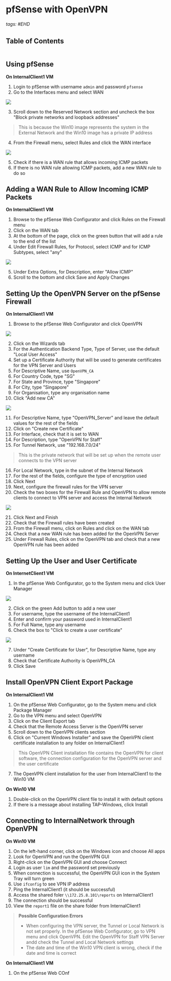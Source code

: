 # pfSense with OpenVPN

###### tags: #EHD 

## Table of Contents
```toc
```

## Using pfSense
**On InternalClient1 VM**
1. Login to pfSense with username `admin` and password `pfsense`
2. Go to the Interfaces menu and select WAN

![](https://i.imgur.com/4cGNdot.png)

3. Scroll down to the Reserved Network section and uncheck the box "Block private networks and loopback addresses"

> This is because the Win10 image represents the system in the External Network and the Win10 image has a private IP address

4. From the Firewall menu, select Rules and click the WAN interface

![](https://i.imgur.com/GZQCaSH.png)

5. Check if there is a WAN rule that allows incoming ICMP packets
6. If there is no WAN rule allowing ICMP packets, add a new WAN rule to do so

## Adding a WAN Rule to Allow Incoming ICMP Packets
**On InternalClient1 VM**
1. Browse to the pfSense Web Configurator and click Rules on the Firewall menu
2. Click on the WAN tab
3. At the bottom of the page, click on the green button that will add a rule to the end of the list
4. Under Edit Firewall Rules, for Protocol, select ICMP and for ICMP Subtypes, select "any"

![](https://i.imgur.com/nukzy5H.png)

5. Under Extra Options, for Description, enter "Allow ICMP"
6. Scroll to the bottom and click Save and Apply Changes

## Setting Up the OpenVPN Server on the pfSense Firewall
**On InternalClient1 VM**
1. Browse to the pfSense Web Configurator and click OpenVPN

![](https://i.imgur.com/HpL9pvn.png)

2. Click on the Wizards tab
3. For the Authentication Backend Type, Type of Server, use the default "Local User Access"
4. Set up a Certificate Authority that will be used to generate certificates for the VPN Server and Users
5. For Descriptive Name, use `OpenVPN_CA`
6. For Country Code, type "SG"
7. For State and Province, type "Singapore"
8. For City, type "Singapore"
9. For Organisation, type any organisation name
10. Click "Add new CA"

![](https://i.imgur.com/LjhUfM8.png)

11. For Descriptive Name, type "OpenVPN_Server" and leave the default values for the rest of the fields
12. Click on "Create new Certificate"
13. For Interface, check that it is set to WAN
14. For Description, type "OpenVPN for Staff"
15. For Tunnel Network, use "192.168.7.0/24"

> This is the private network that will be set up when the remote user connects to the VPN server
> 

16. For Local Network, type in the subnet of the Internal Network
17. For the rest of the fields, configure the type of encryption used
18. Click Next
19. Next, configure the firewall rules for the VPN server
20. Check the two boxes for the Firewall Rule and OpenVPN to allow remote clients to connect to VPN server and access the Internal Network

![](https://i.imgur.com/OC78fzx.png)

21. Click Next and Finish
22. Check that the Firewall rules have been created
23. From the Firewall menu, click on Rules and click on the WAN tab
24. Check that a new WAN rule has been added for the OpenVPN Server
25. Under Firewall Rules, click on the OpenVPN tab and check that a new OpenVPN rule has been added


## Setting Up the User and User Certificate
**On InternetClient1 VM**
1. In the pfSense Web Configurator, go to the System menu and click User Manager

![](https://i.imgur.com/CONEqbJ.png)

2. Click on the green Add button to add a new user
3. For username, type the username of the InternalClient1
4. Enter and confirm your password used in InternalClient1
5. For Full Name, type any username
6. Check the box to "Click to create a user certificate"

![](https://i.imgur.com/KbwiRJD.png)

7. Under "Create Certificate for User", for Descriptive Name, type any username
8. Check that Certificate Authority is OpenVPN_CA
9. Click Save

## Install OpenVPN Client Export Package
**On InternalClient1 VM**
1. On the pfSense Web Configurator, go to the System menu and click Package Manager
2. Go to the VPN menu and select OpenVPN
3. Click on the Client Export tab
4. Check that the Remote Access Server is the OpenVPN server
5. Scroll down to the OpenVPN clients section
6. Click on "Current Windows Installer" and save the OpenVPN client certificate installation to any folder on InternalClient1

> This OpenVPN Client installation file contains the OpenVPN for client software, the connection configuration for the OpenVPN server and the user certificate

7. The OpenVPN client installation for the user from InternalClient1 to the Win10 VM

**On Win10 VM**
1. Double-click on the OpenVPN client file to install it with default options
2. If there is a message about installing TAP-Windows, click Install

## Connecting to InternalNetwork through OpenVPN
**On Win10 VM**
1. On the left-hand corner, click on the Windows icon and choose All apps
2. Look for OpenVPN and run the OpenVPN GUI
3. Right-click on the OpenVPN GUI and choose Connect
4. Login as user `lim` and the password set previously
5. When connection is successful, the OpenVPN GUI icon in the System Tray will turn green
6. Use `ifconfig` to see VPN IP address
7. Ping the InternalClient1 (it should be successful)
8. Access the shared foler `\\172.25.8.101\reports` on InternalClient1
9. The connection should be successful
10. View the `report1` file on the share folder from InternalClient1

> **Possible Configuration Errors**
> - When configuring the VPN server, the Tunnel or Local Network is not set properly. In the pfSense Web Configurator, go to VPN menu and click OpenVPN. Edit the OpenVPN for Staff VPN Server andd check the Tunnel and Local Network settings
> - The date and time of the Win10 VPN client is wrong, check if the date and time is correct

**On InternalClient1 VM**
1. On the pfSense Web COnf
